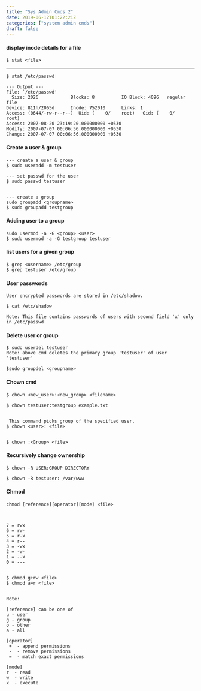 ```yaml
---
title: "Sys Admin Cmds 2"
date: 2019-06-12T01:22:21Z
categories: ["system admin cmds"]
draft: false
---
```


#### display inode details for a file 
``` 
$ stat <file>
```
---

``` 
$ stat /etc/passwd

--- Output ---
File: `/etc/passwd'
  Size: 2026            Blocks: 8          IO Block: 4096   regular file
Device: 811h/2065d      Inode: 752010      Links: 1
Access: (0644/-rw-r--r--)  Uid: (    0/    root)   Gid: (    0/    root)
Access: 2007-08-20 23:19:20.000000000 +0530
Modify: 2007-07-07 00:06:56.000000000 +0530
Change: 2007-07-07 00:06:56.000000000 +0530
```

#### Create a user & group

``` 
--- create a user & group
$ sudo useradd -m testuser

--- set passwd for the user
$ sudo passwd testuser


--- create a group
sudo groupadd <groupname>
$ sudo groupadd testgroup

```

#### Adding user to a group
``` 
sudo usermod -a -G <group> <user>
$ sudo usermod -a -G testgroup testuser
```

#### list users for a given group
``` 
$ grep <username> /etc/group
$ grep testuser /etc/group

```
#### User passwords
``` 
User encrypted passwords are stored in /etc/shadow.

$ cat /etc/shadow

Note: This file contains passwords of users with second field 'x' only in /etc/passwd 
```

#### Delete user or group
``` 
$ sudo userdel testuser
Note: above cmd deletes the primary group 'testuser' of user 'testuser'
 
$sudo groupdel <groupname>
```

#### Chown cmd
``` 
$ chown <new_user>:<new_group> <filename>

$ chown testuser:testgroup example.txt


 This command picks group of the specified user.
$ chown <user>: <file>


$ chown :<Group> <file>
```


#### Recursively change ownership
``` 
$ chown -R USER:GROUP DIRECTORY

$ chown -R testuser: /var/www
```


#### Chmod

``` 
chmod [reference][operator][mode] <file>
 

 
7 = rwx
6 = rw-
5 = r-x
4 = r--
3 = -wx
2 = -w-
1 = --x
0 = ---


$ chmod g+rw <file>
$ chmod a=r <file>


Note: 
 
[reference] can be one of
u - user
g - group
o - other
a - all

[operator]
 +  - append permissions
 -  - remove permissions
 =  - match exact permissions
 
[mode]
r  - read
w  - write
x  - execute
```


